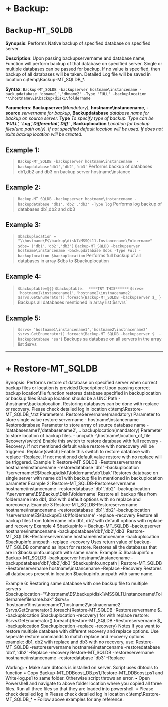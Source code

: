 # + Backup:
# `Backup-MT_SQLDB`
 
  __Synopsis__: Performs Native backup of specified database on specified server.
 
  __Description__: Upon passing backupservername and database name, Function will perform backup of that database on specified server. Single or multiple databases can be passed for backup. If no value is specified, then backup of all databases will be taken. Detailed Log file will be saved in location c:\temp\Backup-MT_SQLDB_*.

  __Syntax__: `Backup-MT_SQLDB -backupserver hostname\instancename -backupdatabase 'dbname1','dbname2' -Type 'FULL' -backuplocation '\\hostname\E$\backup\disk1\foldername`

  __Parameters__: __Backupserver__*(Mandatory)*, __hostname\instancename__, __- source__ *servername for backup*, __Backupdatabase__ *database name for backup on source server.* __Type__ *To specify type of backup. Type can be '**FULL**', '**Log**','**Differential**','**Diff**'* , __Backuplocation__ *Location for backup files(unc path only). If not specified default location will be used. If does not exits backup location will be created.*

## Example 1:
> `Backup-MT_SQLDB -backupserver hostname\instancename  -backupdatabase'db1','db2','db3'`
> Performs backup of databases db1,db2 and db3 on backup server hostname\instance
## Example 2:
> `Backup-MT_SQLDB -backupserver hostname\instancename -backupdatabase 'db1','db2','db3' -Type log`
> Performs log backup of databases db1,db2 and db3
## Example 3:
> `$backuplocation = "\\hostname\E$\backup\disk1\MSSQL11.Instancename\Foldername"`
> `$dbs= ('db1','db2','db3')`
> `Backup-MT_SQLDB -backupserver hostname\instancename -backupdatabase $dbs -Type Full -backuplocation $backuplocation`
> Performs full backup of all databases in array $dbs to $backuplocation
## Example 4:
>`$backuptable=@{}`
>`$backuptable.  ****TRY THIS******`
>`$srvs= 'hostname1\instancename1','hostname2\instnacename2'`
>`$srvs.GetEnumerator().foreach{Backup-MT_SQLDB -backupserver $_ }`
> Backups all databases mentioned in array list $srvrs`
## Example 5:
> `$srvs= 'hostname1\instancename1','hostname2\instnacename2'`
> `$srvs.GetEnumerator().foreach{Backup-MT_SQLDB -backupserver $_ -backupdatabase 'sa'}`
> Backups sa database on all servers in the array list $srvs
----

# + Restore-MT_SQLDB
Synopsis:
Performs restore of database on specified server when correct backup files or location is provided
Description:
Upon passing correct backup location\file function restores database specified in backuplocation or backup files
Backup location should be a UNC Path - \\hostname\backuplocation. Restoring databases can be done with replace or recovery. Please check detailed log in location c:\temp\Restore-MT_SQLDB_*.txt
Parameters: 
RestoreServername(mandatory)
Parameter to store single value restore servername - hostname\instancename
Restoredatabase
Parameter to store array of source database name - 'databasename1','databasename2',...
backuplocation(mandatory)
Parameter to store location of backup files. - uncpath -\\hostname\location_of_file
Recovery(switch) 
Enable this switch to restore database with full recovery -Recovery. If not mentioned default value restore with norecovery will be triggered.
Replace(switch)
Enable this switch to restore database with replace -Replace. If not mentioned default value restore with no replace will be triggered.
Example 1:
Restore-MT_SQLDB -Restoreservername hostname\instancename -restoredatabase 'db1' -backuplocation '\\servername\E$\backup\disk1\foldername\db1.bak'
Restores database on single server with name db1 with  backup file in mentioned in backuplocation parameter
Example 2:
Restore-MT_SQLDB-Restoreservername hostname\instancename -restoredatabase 'db1','db2' -backuplocation '\\servername\E$\Backup\Disk1\foldername\'
Restore all backup files from foldername into db1, db2 with default options with no replace and norecovery.
Example 3
Restore-MT_SQLDB-Restoreservername hostname\instancename -restoredatabase 'db1','db2' -backuplocation '\\servername\E$\Backup\Disk1\foldername\' -replace -recovery
Restore all backup files from foldername into db1, db2 with default options with replace and recovery
Example 4
$backupinfo = Backup-MT_SQLDB -backupserver hostname\instancename  -backupdatabase'db1','db2','db3'
Restore-MT_SQLDB -Restoreservername hostname\instancename -backuplocation $backupinfo.uncpath -replace -recovery
Uses return value of backup-MT_SQLDB command as input for restore. Restores all the databases that are in $backupinfo.uncpath with same name.
Example 5:
$backupinfo = Backup-MT_SQLDB -backupserver hostname\instancename  -backupdatabase'db1','db2','db3'
$backupinfo.uncpath | Restore-MT_SQLDB -Restoreservername hostname\instancename -Replace -Recovery
Restores all databases present in location $backupinfo.uncpath with same name.





Example 6:
Restoring same database with one backup file to multiple servers
$backuplocation="\\hostname\E$\backup\disk1\MSSQL11.Instancename\Foldername\filename.bak"
$srvs= 'hostname1\instancename1','hostname2\instnacename2'
$srvs.GetEnumerator().foreach{Restore-MT_SQLDB -Restoreservername $_ -backuplocation $backuplocation -recovery}
for with replace restore:
$srvs.GetEnumerator().foreach{Restore-MT_SQLDB -Restoreservername $_ -backuplocation $backuplocation -replace -recovery}
Notes
If you want to restore multiple database with different recovery and replace options. Use seperate restore commands to match replace and recovery options.
example:
db1, db2 with replace and db3 with no recovery,
use:
Restore-MT_SQLDB -restoreservername hostname\instancename -restoredatabase 'db1', 'db2' -Replace -recovery
Restore-MT_SQLDB -restoreservername hostname\instancename -restoredatabase 'db3' -Replace

Working:
•	Make sure dbtools is installed on server. Script uses dbtools to function
•	Copy Backup-MT_DDBoost_DB.ps1,Restore-MT_DDBoost.ps1 and Write-log.ps1 to same folder. Otherwise script throws an error.
•	Open Powershell and navigate to above folder location where you copied all three files. Run all three files so that they are loaded into powershell.
•	Please check detailed log in Please check detailed log in location c:\temp\Restore-MT_SQLDB_*
•	Follow above examples for any reference.
